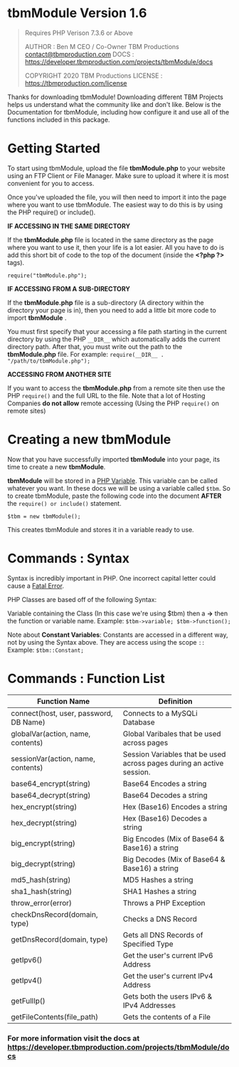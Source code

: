 # tbmModule Version 1.6
> Requires PHP Verison 7.3.6 or Above
> 
> AUTHOR : Ben M CEO / Co-Owner TBM Productions contact@tbmproduction.com
>  DOCS : https://developer.tbmproduction.com/projects/tbmModule/docs
>  
>  COPYRIGHT 2020 TBM Productions
>  LICENSE : https://tbmproduction.com/license

Thanks for downloading tbmModule! Downloading different TBM Projects helps us understand what the community like and don't like. Below is the Documentation for tbmModule, including how configure it and use all of the functions included in this package.

# Getting Started

To start using tbmModule, upload the file **tbmModule.php** to your website using an FTP Client or File Manager. Make sure to upload it where it is most convenient for you to access.

Once you've uploaded the file, you will then need to import it into the page where you want to use tbmModule. The easiest way to do this is by using the PHP require() or include(). 

**IF ACCESSING IN THE SAME DIRECTORY**

If the **tbmModule.php** file is located in the same directory as the page where you want to use it, then your life is a lot easier.  All you have to do is add this short bit of code to the top of the document (inside the **&lt;?php ?&gt;** tags).

<code>require("tbmModule.php");</code>

**IF ACCESSING FROM A SUB-DIRECTORY**

If the **tbmModule.php** file is a sub-directory (A directory within the directory your page is in), then you need to add a little bit more code to import **tbmModule** .

You must first specify that your accessing a file path starting in the current directory by using the PHP <code>\_\_DIR__</code> which automatically adds the current directory path. After that, you must write out the path to the **tbmModule.php** file. For example: <code>require(\_\_DIR__ . "/path/to/tbmModule.php");</code>

**ACCESSING FROM ANOTHER SITE**

If you want to access the **tbmModule.php** from a remote site then use the PHP <code>require()</code> and the full URL to the file. Note that a lot of Hosting Companies **do not allow** remote accessing (Using the PHP <code>require()</code> on remote sites)  

# Creating a new tbmModule

Now that you have successfully imported **tbmModule** into your page, its time to create a new **tbmModule**.

**tbmModule**  will be stored in a [PHP Variable](https://www.w3schools.com/php/php_variables.asp). This variable can be called whatever you want. In these docs we will be using a variable called <code>$tbm</code>. So to create tbmModule, paste the following code into the document **AFTER** the <code>require() or include()</code> statement.  

<code>$tbm = new tbmModule();</code>

This creates tbmModule and stores it in a variable ready to use.

# Commands : Syntax

Syntax is incredibly important in PHP. One incorrect capital letter could cause a [Fatal Error](https://www.php.net/manual/en/language.errors.php7.php). 

PHP Classes are based off of the following Syntax:

Variable containing the Class (In this case we're using \$tbm) then a **->** then the function or variable name. 
Example: <code>$tbm->variable; $tbm->function();</code>

Note about **Constant Variables**: Constants are accessed in a different way, not by using the Syntax above. They are access using the scope <code>::</code> 
Example: <code>$tbm::Constant;</code>

# Commands : Function List


|      Function Name         |      Definition                        |
|----------------------------|----------------------------------------|
|	connect(host, user, password, DB Name) 	| Connects to a MySQLi Database		  |
|	globalVar(action, name, contents)				 | Global Varibales that be used across pages |
|	sessionVar(action, name, contents) | Session Variables that be used across pages during an active session. | 
| base64_encrypt(string) | Base64 Encodes a string |
| base64_decrypt(string) | Base64 Decodes a string |
| hex_encrypt(string) | Hex (Base16) Encodes a string |
| hex_decrypt(string) | Hex (Base16) Decodes a string |
| big_encrypt(string) | Big Encodes (Mix of Base64 & Base16) a string |
| big_decrypt(string) | Big Decodes (Mix of Base64 & Base16) a string |
| md5_hash(string) | MD5 Hashes a string |
| sha1_hash(string) | SHA1 Hashes a string |
| throw_error(error) | Throws a PHP Exception |
| checkDnsRecord(domain, type) | Checks a DNS Record |
| getDnsRecord(domain, type) | Gets all DNS Records of Specified Type |
| getIpv6() | Get the user's current IPv6 Address |
| getIpv4() | Get the user's current IPv4 Address |
| getFullIp() | Gets both the users IPv6 & IPv4 Addresses |
| getFileContents(file_path) | Gets the contents of a File

### For more information visit the docs at https://developer.tbmproduction.com/projects/tbmModule/docs
